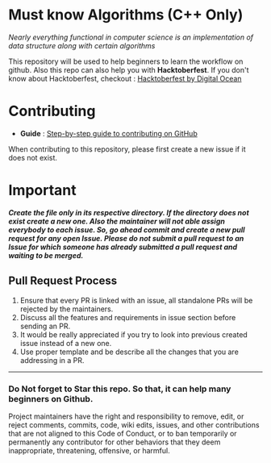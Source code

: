 # Must know Algorithms (C++ Only)

*Nearly everything functional in computer science is an implementation of data structure along with certain algorithms*

This repository will be used to help beginners to learn the workflow on github.
Also this repo can also help you with **Hacktoberfest**.
If you don't know about Hacktoberfest, checkout : [Hacktoberfest by Digital Ocean](https://hacktoberfest.digitalocean.com/)

# Contributing

- **Guide** : [Step-by-step guide to contributing on GitHub](https://www.dataschool.io/how-to-contribute-on-github/)

When contributing to this repository, please first create a new issue if it does not exist.

# Important 
***Create the file only in its respective directory. If the directory does not exist create a new one.
Also the maintainer will not able assign everybody to each issue. So, go ahead commit and create a new pull request for any open Issue.
Please do not submit a pull request to an Issue for which someone has already submitted a pull request and waiting to be merged.***

## Pull Request Process

1. Ensure that every PR is linked with an issue, all standalone PRs will be rejected by the maintainers.
2. Discuss all the features and requirements in issue section before sending an PR.
3. It would be really appreciated if you try to look into previous created issue instead of a new one.
4. Use proper template and be describe all the changes that you are addressing in a PR.


---

### Do Not forget to Star this repo. So that, it can help many beginners on Github.


Project maintainers have the right and responsibility to remove, edit, or
reject comments, commits, code, wiki edits, issues, and other contributions
that are not aligned to this Code of Conduct, or to ban temporarily or
permanently any contributor for other behaviors that they deem inappropriate,
threatening, offensive, or harmful.

